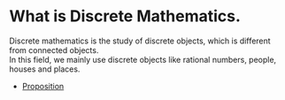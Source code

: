 # What is Discrete Mathematics.
Discrete mathematics is the study of discrete objects, which is different from connected objects.<br>
In this field, we mainly use discrete objects like rational numbers, people, houses and places.

* [Proposition](Computer-Science/discrete-mathematics/proposition)
